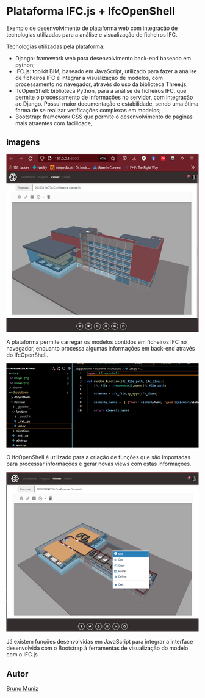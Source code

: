 # Plataforma IFC.js + IfcOpenShell

Exemplo de desenvolvimento de plataforma web com integração de tecnologias utilizadas para a análise e visualização de ficheiros IFC.

Tecnologias utilizadas pela plataforma:

- Django: framework web para desenvolvimento back-end baseado em python;
- IFC.js: toolkit BIM, baseado em JavaScript, utilizado para fazer a análise de ficheiros IFC e integrar a visualização de modelos, com processamento no navegador, através do uso da biblioteca Three.js;
- IfcOpenShell: biblioteca Python, para a análise de ficheiros IFC, que permite o processamento de informações no servidor, com integração ao Django. Possui maior documentação e estabilidade, sendo uma ótima forma de se realizar verificações complexas em modelos;
- Bootstrap: framework CSS que permite o desenvolvimento de páginas mais atraentes com facilidade;

## imagens 

![carregamento de ficheiro IFC](data/image1.png)

A plataforma permite carregar os modelos contidos em ficheiros IFC no navegador, enquanto processa algumas informações em back-end através do IfcOpenShell.

![ficheiro com importação do IfcOpenShell](data/image1.2.png)

O IfcOpenShell é utilizado para a criação de funções que são importadas para processar informações e gerar novas views com estas informações.

![tools para trabalhar o modelo](data/image2.png)

Já existem funções desenvolvidas em JavaScript para integrar a interface desenvolvida com o Bootstrap à ferramentas de visualização do modelo com o IFC.js.

## Autor

[Bruno Muniz](https://github.com/Muniz1994)